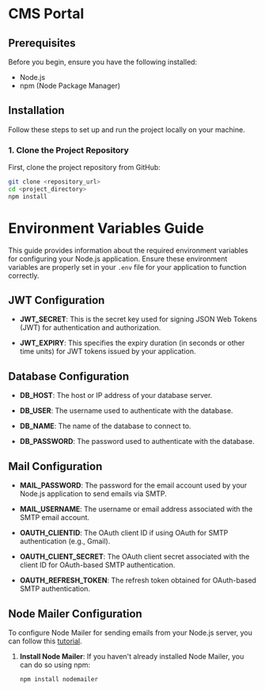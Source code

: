 
# CMS Portal

## Prerequisites

Before you begin, ensure you have the following installed:

- Node.js
- npm (Node Package Manager)

## Installation

Follow these steps to set up and run the project locally on your machine.

### 1. Clone the Project Repository

First, clone the project repository from GitHub:

```bash
git clone <repository_url>
cd <project_directory>
npm install
```


# Environment Variables Guide

This guide provides information about the required environment variables for configuring your Node.js application. Ensure these environment variables are properly set in your `.env` file for your application to function correctly.

## JWT Configuration

- **JWT_SECRET**: This is the secret key used for signing JSON Web Tokens (JWT) for authentication and authorization.
  
- **JWT_EXPIRY**: This specifies the expiry duration (in seconds or other time units) for JWT tokens issued by your application.

## Database Configuration

- **DB_HOST**: The host or IP address of your database server.
  
- **DB_USER**: The username used to authenticate with the database.
  
- **DB_NAME**: The name of the database to connect to.
  
- **DB_PASSWORD**: The password used to authenticate with the database.

## Mail Configuration

- **MAIL_PASSWORD**: The password for the email account used by your Node.js application to send emails via SMTP.
  
- **MAIL_USERNAME**: The username or email address associated with the SMTP email account.
  
- **OAUTH_CLIENTID**: The OAuth client ID if using OAuth for SMTP authentication (e.g., Gmail).
  
- **OAUTH_CLIENT_SECRET**: The OAuth client secret associated with the client ID for OAuth-based SMTP authentication.
  
- **OAUTH_REFRESH_TOKEN**: The refresh token obtained for OAuth-based SMTP authentication.

## Node Mailer Configuration

To configure Node Mailer for sending emails from your Node.js server, you can follow this [tutorial](https://www.freecodecamp.org/news/use-nodemailer-to-send-emails-from-your-node-js-server/).

1. **Install Node Mailer**:
   If you haven't already installed Node Mailer, you can do so using npm:
   ```bash
   npm install nodemailer
    ```
